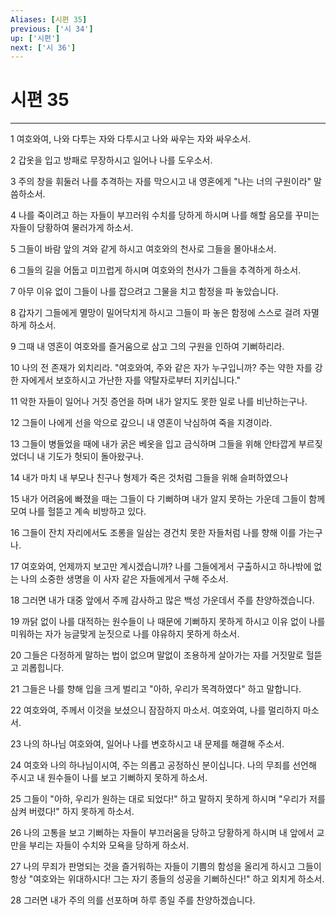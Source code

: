 ```yaml
---
Aliases: [시편 35]
previous: ['시 34']
up: ['시편']
next: ['시 36']
---
```

# 시편 35

***


1 여호와여, 나와 다투는 자와 다투시고 나와 싸우는 자와 싸우소서. 

2 갑옷을 입고 방패로 무장하시고 일어나 나를 도우소서. 

3 주의 창을 휘둘러 나를 추격하는 자를 막으시고 내 영혼에게 "나는 너의 구원이라" 말씀하소서. 

4 나를 죽이려고 하는 자들이 부끄러워 수치를 당하게 하시며 나를 해할 음모를 꾸미는 자들이 당황하여 물러가게 하소서. 

5 그들이 바람 앞의 겨와 같게 하시고 여호와의 천사로 그들을 몰아내소서. 

6 그들의 길을 어둡고 미끄럽게 하시며 여호와의 천사가 그들을 추격하게 하소서. 

7 아무 이유 없이 그들이 나를 잡으려고 그물을 치고 함정을 파 놓았습니다. 

8 갑자기 그들에게 멸망이 밀어닥치게 하시고 그들이 파 놓은 함정에 스스로 걸려 자멸하게 하소서. 

9 그때 내 영혼이 여호와를 즐거움으로 삼고 그의 구원을 인하여 기뻐하리라. 

10 나의 전 존재가 외치리라. "여호와여, 주와 같은 자가 누구입니까? 주는 약한 자를 강한 자에게서 보호하시고 가난한 자를 약탈자로부터 지키십니다." 

11 악한 자들이 일어나 거짓 증언을 하며 내가 알지도 못한 일로 나를 비난하는구나. 

12 그들이 나에게 선을 악으로 갚으니 내 영혼이 낙심하여 죽을 지경이라. 

13 그들이 병들었을 때에 내가 굵은 베옷을 입고 금식하며 그들을 위해 안타깝게 부르짖었더니 내 기도가 헛되이 돌아왔구나. 

14 내가 마치 내 부모나 친구나 형제가 죽은 것처럼 그들을 위해 슬퍼하였으나 

15 내가 어려움에 빠졌을 때는 그들이 다 기뻐하며 내가 알지 못하는 가운데 그들이 함께 모여 나를 헐뜯고 계속 비방하고 있다. 

16 그들이 잔치 자리에서도 조롱을 일삼는 경건치 못한 자들처럼 나를 향해 이를 가는구나. 

17 여호와여, 언제까지 보고만 계시겠습니까? 나를 그들에게서 구출하시고 하나밖에 없는 나의 소중한 생명을 이 사자 같은 자들에게서 구해 주소서. 

18 그러면 내가 대중 앞에서 주께 감사하고 많은 백성 가운데서 주를 찬양하겠습니다. 

19 까닭 없이 나를 대적하는 원수들이 나 때문에 기뻐하지 못하게 하시고 이유 없이 나를 미워하는 자가 능글맞게 눈짓으로 나를 야유하지 못하게 하소서. 

20 그들은 다정하게 말하는 법이 없으며 말없이 조용하게 살아가는 자를 거짓말로 헐뜯고 괴롭힙니다. 

21 그들은 나를 향해 입을 크게 벌리고 "아하, 우리가 목격하였다" 하고 말합니다. 

22 여호와여, 주께서 이것을 보셨으니 잠잠하지 마소서. 여호와여, 나를 멀리하지 마소서. 

23 나의 하나님 여호와여, 일어나 나를 변호하시고 내 문제를 해결해 주소서. 

24 여호와 나의 하나님이시여, 주는 의롭고 공정하신 분이십니다. 나의 무죄를 선언해 주시고 내 원수들이 나를 보고 기뻐하지 못하게 하소서. 

25 그들이 "아하, 우리가 원하는 대로 되었다!" 하고 말하지 못하게 하시며 "우리가 저를 삼켜 버렸다!" 하지 못하게 하소서. 

26 나의 고통을 보고 기뻐하는 자들이 부끄러움을 당하고 당황하게 하시며 내 앞에서 교만을 부리는 자들이 수치와 모욕을 당하게 하소서. 

27 나의 무죄가 판명되는 것을 즐거워하는 자들이 기쁨의 함성을 올리게 하시고 그들이 항상 "여호와는 위대하시다! 그는 자기 종들의 성공을 기뻐하신다!" 하고 외치게 하소서. 

28 그러면 내가 주의 의를 선포하며 하루 종일 주를 찬양하겠습니다.
